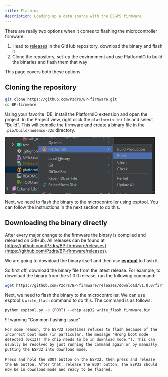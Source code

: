 ```yaml
---
title: Flashing
description: Loading up a data source with the ESGPS firmware
---
```


There are really two options when it comes to flashing the microcontroller firmware:

1. Head to [releases](https://github.com/Pzdrs/BP-firmware/releases) in the GitHub repository, download the binary and flash it
2. Clone the repository, set-up the environment and use PlatformIO to build the binaries and flash them that way

This page covers both these options.

## Cloning the repository

```bash
git clone https://github.com/Pzdrs/BP-firmware.git
cd BP-firmware
```

Using your favorite IDE, install the PlatformIO extension and open the project. In the Project view, right click the `platformio.ini` file and select "Build". This will compile the firmware and create a binary file in the `.pio/build/nodemcu-32s` directory.

![alt text](../../assets/pio-build.png)

Next, we need to flash the binary to the microcontroller using esptool. You can follow the instructions in the next section to do this.

## Downloading the binary directly

After every major change to the firmware the binary is compiled and released on GitHub. All releases can be found at [https://github.com/Pzdrs/BP-firmware/releases](https://github.com/Pzdrs/BP-firmware/releases).

We are going to download the binary itself and then use [**esptool**](https://github.com/espressif/esptool) to flash it.

So first off, download the binary file from the latest release. For example, to download the binary from the v1.0.0 release, run the following command:

```bash
wget https://github.com/Pzdrs/BP-firmware/releases/download/v1.0.0/firmware.bin
```

Next, we need to flash the binary to the microcontroller. We can use esptool's `write_flash` command to do this. The command is as follows:

```bash
python esptool.py -p (PORT) --chip esp32 write_flash firmware.bin
```

!!! warning "Common flashing issue"

    For some reason, the ESP32 sometimes refuses to flash because of the incorrect boot mode (in particular, the message "Wrong boot mode detected (0x13)! The chip needs to be in download mode."). This can usually be resolved by just running the command again or by manually putting the ESP32 into download mode.

    Press and hold the BOOT button on the ESP32, then press and release the EN button. After that, release the BOOT button. The ESP32 should now be in download mode and ready to be flashed.